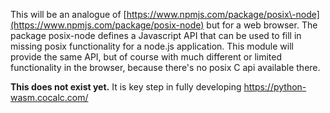 This will be an analogue of [https://www.npmjs.com/package/posix\-node](https://www.npmjs.com/package/posix-node) but for a web browser.  The package posix\-node defines a Javascript API that can be used to fill in missing posix functionality for a node.js application.  This module will provide the same API, but of course with much different or limited functionality in the browser, because there's no posix C api available there.

**This does not exist yet.**  It is key step in fully developing [https://python\-wasm.cocalc.com/](https://python-wasm.cocalc.com/) 
